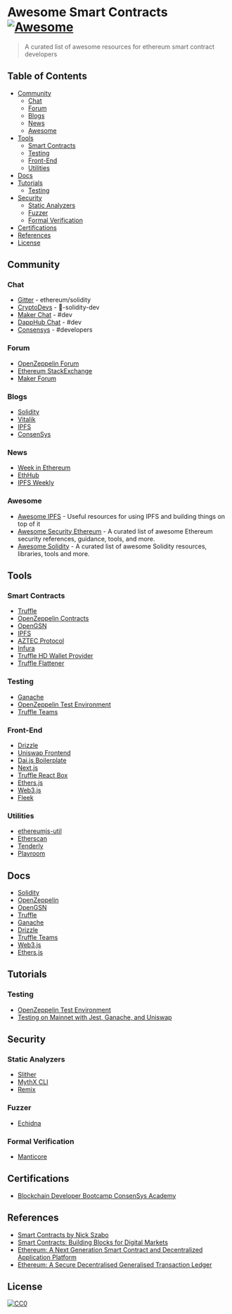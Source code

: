 # Awesome Smart Contracts [![Awesome](https://cdn.rawgit.com/sindresorhus/awesome/d7305f38d29fed78fa85652e3a63e154dd8e8829/media/badge.svg)](https://github.com/sindresorhus/awesome)

> A curated list of awesome resources for ethereum smart contract developers

## Table of Contents

- [Community](#community)
  - [Chat](#chat)
  - [Forum](#forum)
  - [Blogs](#blogs)
  - [News](#news)
  - [Awesome](#awesome)
- [Tools](#tools)
  - [Smart Contracts](#smart-contracts)
  - [Testing](#testing)
  - [Front-End](#front-end)
  - [Utilities](#utilities)
- [Docs](#docs)
- [Tutorials](#tutorials)
  - [Testing](#testing)
- [Security](#security)
  - [Static Analyzers](#static-analyzers)
  - [Fuzzer](#fuzzer)
  - [Formal Verification](#formal-verification)
- [Certifications](#certifications)
- [References](#references)
- [License](#license)

## Community

### Chat
- [Gitter](https://gitter.im/ethereum/solidity/) - ethereum/solidity 
- [CryptoDevs](https://discord.gg/NC9D7x) - :memo:-solidity-dev 
- [Maker Chat](https://chat.makerdao.com) - #dev
- [DappHub Chat](https://dapphub.chat) - #dev
- [Consensys](https://discord.gg/sEyGNY) - #developers

### Forum
- [OpenZeppelin Forum](https://forum.openzeppelin.com/)
- [Ethereum StackExchange](https://ethereum.stackexchange.com/)
- [Maker Forum](https://forum.makerdao.com/)

### Blogs
- [Solidity](https://solidity.ethereum.org/)
- [Vitalik](https://vitalik.ca/)
- [IPFS](https://blog.ipfs.io/)
- [ConsenSys](https://consensys.net/blog/)
### News
- [Week in Ethereum](https://weekinethereumnews.com/)
- [EthHub](https://ethhub.substack.com/)
- [IPFS Weekly](https://ipfs.us4.list-manage.com/subscribe?u=25473244c7d18b897f5a1ff6b&id=cad54b2230)

### Awesome
- [Awesome IPFS](https://github.com/ipfs/awesome-ipfs) - Useful resources for using IPFS and building things on top of it  
- [Awesome Security Ethereum](https://github.com/crytic/awesome-ethereum-security) - A curated list of awesome Ethereum security references, guidance, tools, and more.  
- [Awesome Solidity](https://github.com/bkrem/awesome-solidity) - A curated list of awesome Solidity resources, libraries, tools and more.  

## Tools

### Smart Contracts
- [Truffle](https://www.trufflesuite.com/truffle)
- [OpenZeppelin Contracts](https://openzeppelin.com/contracts/)
- [OpenGSN](https://github.com/opengsn/gsn)
- [IPFS](https://github.com/ipfs/ipfs)
- [AZTEC Protocol](https://github.com/AztecProtocol/AZTEC)
- [Infura](https://infura.io/)
- [Truffle HD Wallet Provider](https://www.npmjs.com/package/@truffle/hdwallet-provider)
- [Truffle Flattener](https://github.com/nomiclabs/truffle-flattener)

### Testing
- [Ganache](https://www.trufflesuite.com/ganache)
- [OpenZeppelin Test Environment](https://github.com/OpenZeppelin/openzeppelin-test-environment)
- [Truffle Teams](https://www.trufflesuite.com/teams)

### Front-End
- [Drizzle](https://www.trufflesuite.com/drizzle)
- [Uniswap Frontend](https://github.com/Uniswap/uniswap-frontend)
- [Dai.js Boilerplate](https://github.com/makerdao/nextjs-daijs-dai-ui-example)
- [Next.js](https://github.com/vercel/next.js)
- [Truffle React Box](https://www.trufflesuite.com/boxes/react)
- [Ethers.js](https://github.com/ethers-io/ethers.js/)
- [Web3.js](https://github.com/ethereum/web3.js)
- [Fleek](https://fleek.co/)

### Utilities
- [ethereumjs-util](https://github.com/ethereumjs/ethereumjs-util)
- [Etherscan](https://etherscan.io/)
- [Tenderly](https://tenderly.co/)
- [Playroom](https://github.com/seek-oss/playroom)

## Docs
- [Solidity](https://solidity.readthedocs.io/en/latest/)
- [OpenZeppelin](https://docs.openzeppelin.com/openzeppelin/)
- [OpenGSN](https://docs.opengsn.org/contracts/index.html)
- [Truffle](https://www.trufflesuite.com/docs/truffle/overview)
- [Ganache](https://www.trufflesuite.com/docs/ganache/overview)
- [Drizzle](https://www.trufflesuite.com/docs/drizzle/overview)
- [Truffle Teams](https://www.trufflesuite.com/docs/teams/overview)
- [Web3.js](https://web3js.readthedocs.io/)
- [Ethers.js](https://docs.ethers.io/)


## Tutorials

### Testing
- [OpenZeppelin Test Environment](https://docs.openzeppelin.com/test-environment/0.1/getting-started)
- [Testing on Mainnet with Jest, Ganache, and Uniswap](https://studydefi.com/testing-on-mainnet/)


## Security

### Static Analyzers
- [Slither](https://github.com/crytic/slither)
- [MythX CLI](https://docs.mythx.io/tools-integrations/mythx-cli)
- [Remix](https://remix.ethereum.org/)

### Fuzzer
- [Echidna](https://github.com/crytic/echidna)

### Formal Verification
- [Manticore](https://github.com/trailofbits/manticore)

## Certifications
- [Blockchain Developer Bootcamp ConsenSys Academy](https://consensys.net/academy/bootcamp/)

## References
- [Smart Contracts by Nick Szabo](https://drive.google.com/file/d/1fQpwlpWToDyBMyBhZDobS29Szn4xpXeH/view)  
- [Smart Contracts: Building Blocks for Digital Markets](https://www.fon.hum.uva.nl/rob/Courses/InformationInSpeech/CDROM/Literature/LOTwinterschool2006/szabo.best.vwh.net/smart_contracts_2.html)
- [Ethereum: A Next Generation Smart Contract and Decentralized Application Platform](https://ethereum.org/whitepaper/)
- [Ethereum: A Secure Decentralised Generalised Transaction Ledger](https://ethereum.github.io/yellowpaper/paper.pdf)



## License

[![CC0](https://licensebuttons.net/p/zero/1.0/88x31.png)](https://creativecommons.org/publicdomain/zero/1.0/)
